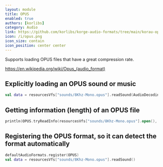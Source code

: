 ```yaml
---
layout: module
title: OPUS
enabled: true
authors: [korlibs]
category: Audio
link: https://github.com/korlibs/korge-audio-formats/tree/main/korau-opus
icon: /i/opus.png
icon_size: contain
icon_position: center center
---
```


Supports loading OPUS files that have a great compression rate.

<https://en.wikipedia.org/wiki/Opus_(audio_format)>

## Explicitly loading an OPUS sound or music

```kotlin
val data = resourcesVfs["sounds/8Khz-Mono.opus"].readSound(AudioDecodingProps(formats = OPUS))
```

## Getting information (length) of an OPUS file

```kotlin
println(OPUS.tryReadInfo(resourcesVfs["sounds/8Khz-Mono.opus"].open(), AudioDecodingProps(exactTimings = true)))
```

## Registering the OPUS format, so it can detect the format automatically

```kotlin
defaultAudioFormats.register(OPUS)
val data = resourcesVfs["sounds/8Khz-Mono.opus"].readSound()
```
